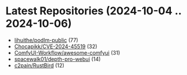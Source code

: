 # Latest Repositories (2024-10-04 .. 2024-10-06)

- [lihuithe/podlm-public](https://github.com/lihuithe/podlm-public) (77)
- [Chocapikk/CVE-2024-45519](https://github.com/Chocapikk/CVE-2024-45519) (32)
- [ComfyUI-Workflow/awesome-comfyui](https://github.com/ComfyUI-Workflow/awesome-comfyui) (31)
- [spacewalk01/depth-pro-webui](https://github.com/spacewalk01/depth-pro-webui) (14)
- [c2pain/RustBird](https://github.com/c2pain/RustBird) (12)
